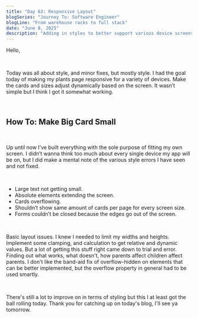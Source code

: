 ```yaml
---
title: "Day 63: Responsive Layout"
blogSeries: "Journey To: Software Engineer"
blogLine: "From warehouse racks to full stack"
date: "June 8, 2025"
description: "Adding in styles to better support various device screens."
---
```


Hello,

<br>

Today was all about style, and minor fixes, but mostly style. I had the goal today of making my plants page responsive for a variety of devices. Make the cards and sizes adjust dynamically based on the screen. It wasn’t simple but I think I got it somewhat working.

<br>

## How To: Make Big Card Small

<br>

Up until now I’ve built everything with the sole purpose of fitting my own screen. I didn’t wanna think too much about every single device my app will be on, but I did make a mental note of the various style errors I have seen and not fixed.

<br>

- Large text not getting small.
- Absolute elements extending the screen.
- Cards overflowing.
- Shouldn’t show same amount of cards per page for every screen size.
- Forms couldn’t be closed because the edges go out of the screen.

<br>

Basic layout issues. I knew I needed to limit my widths and heights. Implement some clamping, and calculation to get relative and dynamic values. But a lot of getting this stuff right came down to trial and error. Finding out what works, what doesn't, how parents affect children affect parents. I don't like the band-aid fix of overflow-hidden on elements that can be better implemented, but the overflow property in general had to be used smartly. 

<br>

There's still a lot to improve on in terms of styling but this I at least got the ball rolling today. Thank you for catching up on today's blog, I'll see ya tomorrow.